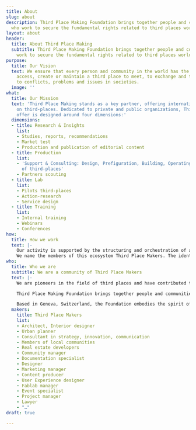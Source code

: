 ```yaml
---
title: About
slug: about
description: Third Place Making Foundation brings together people and communities
  who work to secure the fundamental rights related to third places worldwide.
layout: about
header:
  title: About Third Place Making
  subtitle: Third Place Making Foundation brings together people and communities who
    work to secure the fundamental rights related to third places worldwide.
purpose:
  title: Our Vision
  text: We ensure that every person and community in the world has the capacity to
    access, create or maintain a third place to meet, to exchange and to shape responses
    to conflicts, problems and issues in societies.
  image: ''
what:
  title: Our Mission
  text: 'Third Place Making stands as a key partner, offering international expertise
    on third-places. Dedicated to private and public organizations, Third Place Making’s
    offer is designed around four dimensions:'
  dimensions:
  - title: Research & Insights
    list:
    - Studies, reports, recommendations
    - Market test
    - Production and publication of editorial content
  - title: Production
    list:
    - 'Support & Consulting: Design, Prefiguration, Building, Operating, Management
      of third-places'
    - Partners scouting
  - title: Lab
    list:
    - Pilots third-places
    - Action-research
    - Service design
  - title: Training
    list:
    - Internal training
    - Webinars
    - Conferences
how:
  title: How we work
  text: |-
    Our activity is supported by the structuring and orchestration of an international ecosystem of partners involved in the field of third-places. This ecosystem includes entrepreneurs, freelancers, collectives, companies and civil society organizations.
    We name the members of this ecosystem Third Place Makers. The identification and selection of partners is based on an international scale and includes the full scope of know-how, expertise and operational activities involved in the production of third places.
who:
  title: Who we are
  subtitle: We are a community of Third Place Makers
  text: |-
    We are pioneers in the field of third places and have contributed to many emblematic third places and structuring networks. We are well recognised for conducting influential research on the capacities, functions and impacts of third places around the world. We are also renowned for our public statements and interventions in defence of third places.

    Third Place Making Foundation brings together people and communities who work to secure the fundamental rights related to third places worldwide.

    Based in Geneva, Switzerland, the Foundation embodies the spirit of the International Geneva, to build a safer, more prosperous and more just world.
  makers:
    title: Third Place Makers
    list:
    - Architect, Interior designer
    - Urban planner
    - Consultant in strategy, innovation, communication
    - Members of local communities
    - Real estate developers
    - Community manager
    - Documentation specialist
    - Designer
    - Marketing manager
    - Content producer
    - User Experience designer
    - Fablab manager
    - Event specialist
    - Project manager
    - Lawyer
    - "…"
draft: true

---
```

